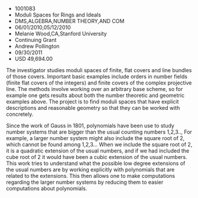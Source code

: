 
* 1001083
* Moduli Spaces for Rings and Ideals
* DMS,ALGEBRA,NUMBER THEORY,AND COM
* 06/01/2010,05/12/2010
* Melanie Wood,CA,Stanford University
* Continuing Grant
* Andrew Pollington
* 09/30/2011
* USD 49,694.00

The investigator studies moduli spaces of finite, flat covers and line bundles
of those covers. Important basic examples include orders in number fields
(finite flat covers of the integers) and finite covers of the complex projective
line. The methods involve working over an arbitrary base scheme, so for example
one gets results about both the number theoretic and geometric examples above.
The project is to find moduli spaces that have explicit descriptions and
reasonable geometry so that they can be worked with concretely.

Since the work of Gauss in 1801, polynomials have been use to study number
systems that are bigger than the usual counting numbers 1,2,3.., For example, a
larger number system might also include the square root of 2, which cannot be
found among 1,2,3... When we include the square root of 2, it is a quadratic
extension of the usual numbers, and if we had included the cube root of 2 it
would have been a cubic extension of the usual numbers. This work tries to
understand what the possible low degree extensions of the usual numbers are by
working explicitly with polynomials that are related to the extensions. This
then allows one to make computations regarding the larger number systems by
reducing them to easier computations about polynomials.

